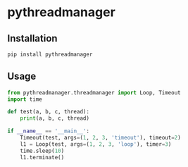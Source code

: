 # pythreadmanager

## Installation

```bash
pip install pythreadmanager
```
## Usage

```python
from pythreadmanager.threadmanager import Loop, Timeout
import time

def test(a, b, c, thread):
    print(a, b, c, thread)

if __name__ == '__main__':
    Timeout(test, args=(1, 2, 3, 'timeout'), timeout=2)
    l1 = Loop(test, args=(1, 2, 3, 'loop'), timer=3)
    time.sleep(10)
    l1.terminate()
```

